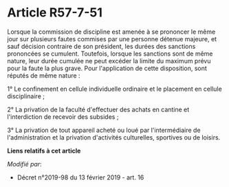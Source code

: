 # Article R57-7-51

Lorsque la commission de discipline est amenée à se prononcer le même jour sur plusieurs fautes commises par une personne
détenue majeure, et sauf décision contraire de son président, les durées des sanctions prononcées se cumulent. Toutefois,
lorsque les sanctions sont de même nature, leur durée cumulée ne peut excéder la limite du maximum prévu pour la faute la
plus grave. Pour l'application de cette disposition, sont réputés de même nature :

1° Le confinement en cellule individuelle ordinaire et le placement en cellule disciplinaire ;

2° La privation de la faculté d'effectuer des achats en cantine et l'interdiction de recevoir des subsides ;

3° La privation de tout appareil acheté ou loué par l'intermédiaire de l'administration et la privation d'activités
culturelles, sportives ou de loisirs.

**Liens relatifs à cet article**

_Modifié par_:

  - Décret n°2019-98 du 13 février 2019 - art. 16
